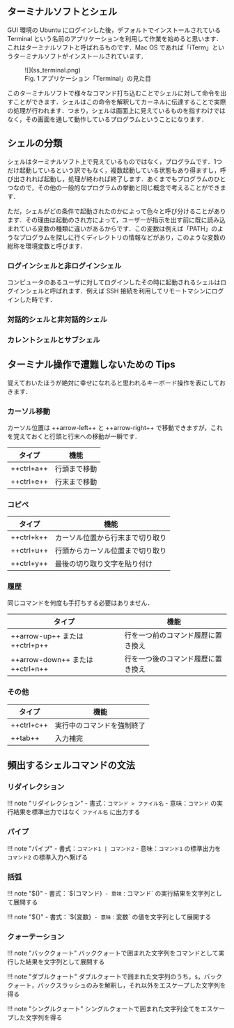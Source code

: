 ## ターミナルソフトとシェル

GUI 環境の Ubuntu にログインした後，デフォルトでインストールされている Terminal という名前のアプリケーションを利用して作業を始めると思います．これはターミナルソフトと呼ばれるものです．Mac OS であれば「iTerm」というターミナルソフトがインストールされています．

<figure markdown>
  ![](ss_terminal.png)
  <figcaption>Fig. 1 アプリケーション「Terminal」の見た目</figcaption>
</figure>

このターミナルソフトで様々なコマンド打ち込むことでシェルに対して命令を出すことができます．シェルはこの命令を解釈してカーネルに伝達することで実際の処理が行われます．つまり，シェルは画面上に見えているものを指すわけではなく，その画面を通して動作しているプログラムということになります．

## シェルの分類

シェルはターミナルソフト上で見えているものではなく，プログラムです．1つだけ起動しているという訳でもなく，複数起動している状態もあり得ますし，呼び出されれば起動し，処理が終われば終了します．あくまでもプログラムのひとつなので，その他の一般的なプログラムの挙動と同じ概念で考えることができます．

ただ，シェルがどの条件で起動されたのかによって色々と呼び分けることがあります．その理由は起動のされ方によって，ユーザーが指示を出す前に既に読み込まれている変数の種類に違いがあるからです．この変数は例えば「PATH」のようなプログラムを探しに行くディレクトリの情報などがあり，このような変数の総称を環境変数と呼びます．

### ログインシェルと非ログインシェル

コンピュータのあるユーザに対してログインしたその時に起動されるシェルはログインシェルと呼ばれます．例えば SSH 接続を利用してリモートマシンにログインした時です．

### 対話的シェルと非対話的シェル

### カレントシェルとサブシェル

## ターミナル操作で遭難しないための Tips

覚えておいたほうが絶対に幸せになれると思われるキーボード操作を表にしておきます．

### カーソル移動

カーソル位置は ++arrow-left++ と ++arrow-right++ で移動できますが，これを覚えておくと行頭と行末への移動が一瞬です．

| タイプ | 機能 |
| --- | --- |
| ++ctrl+a++ | 行頭まで移動 |
| ++ctrl+e++ | 行末まで移動 |

### コピペ

| タイプ | 機能 |
| --- | --- |
| ++ctrl+k++ | カーソル位置から行末まで切り取り |
| ++ctrl+u++ | 行頭からカーソル位置まで切り取り |
| ++ctrl+y++ | 最後の切り取り文字を貼り付け |

### 履歴

同じコマンドを何度も手打ちする必要はありません．

| タイプ | 機能 |
| --- | --- |
| ++arrow-up++ または ++ctrl+p++ | 行を一つ前のコマンド履歴に置き換え |
| ++arrow-down++ または ++ctrl+n++ | 行を一つ後のコマンド履歴に置き換え |

### その他

| タイプ | 機能 |
| --- | --- |
| ++ctrl+c++ | 実行中のコマンドを強制終了 |
| ++tab++ | 入力補完 |


## 頻出するシェルコマンドの文法

### リダイレクション

!!! note "リダイレクション"
    - 書式：`コマンド > ファイル名`
    - 意味：`コマンド` の実行結果を標準出力ではなく `ファイル名` に出力する

### パイプ

!!! note "パイプ"
    - 書式：`コマンド1 | コマンド2`
    - 意味：`コマンド1` の標準出力を `コマンド2` の標準入力へ繋げる

### 括弧

!!! note "$()"
    - 書式：`$(コマンド)`
    - 意味：`コマンド` の実行結果を文字列として展開する

!!! note "${}"
    - 書式：`${変数}`
    - 意味：`変数` の値を文字列として展開する

### クォーテーション

!!! note "バッククォート"
    バッククォートで囲まれた文字列をコマンドとして実行した結果を文字列として展開する

!!! note "ダブルクォート"
    ダブルクォートで囲まれた文字列のうち，`$`，バッククォート，バックスラッシュのみを解釈し，それ以外をエスケープした文字列を得る

!!! note "シングルクォート"
    シングルクォートで囲まれた文字列全てをエスケープした文字列を得る